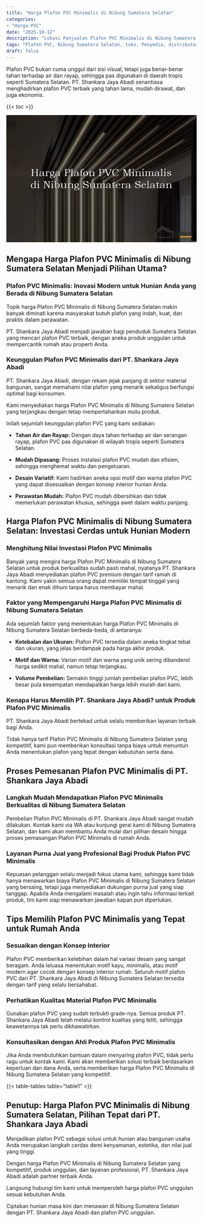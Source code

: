 ```yaml
---
title: "Harga Plafon PVC Minimalis di Nibung Sumatera Selatan"
categories: 
- "Harga-PVC"
date: "2025-10-12"
description: "Lokasi Penjualan Plafon PVC Minimalis di Nibung Sumatera Selatan bagi rumah, perkantoran, dan gerai. Material berkualitas, pilihan motif, pilihan warna modern, beserta layanan penempatan dikerjakan oleh teknisi profesional serta kepastian resmi!|Layanan penjualan Plafon PVC Minimalis di Nibung Sumatera Selatan bagi keperluan tempat tinggal, office, atau gerai, beserta material unggulan dan penempatan oleh tenaga ahli profesional serta kepastian resmi.|Alternatif Plafon PVC Minimalis di Nibung Sumatera Selatan yang terbukti untuk rumah, office, serta gerai, bersama panel unggulan dan instalasi ditangani oleh tim ahli dan garansi resmi.|Penjualan Plafon PVC Minimalis di Nibung Sumatera Selatan bagi tempat tinggal, perkantoran, serta gerai, dengan panel terbaik dan pemasangan dikerjakan oleh tenaga ahli berpengalaman, dilengkapi beserta jaminan resmi.}"
tags: "Plafon PVC, Nibung Sumatera Selatan, toko, Penyedia, distributor"
draft: false
---
```


Plafon PVC bukan cuma unggul dari sisi visual, tetapi juga benar-benar tahan terhadap air dan rayap, sehingga pas digunakan di daerah tropis seperti Sumatera Selatan. PT. Shankara Jaya Abadi senantiasa menghadirkan plafon PVC terbaik yang tahan lama, mudah dirawat, dan juga ekonomis.

{{< toc >}}

![Harga Plafon PVC Minimalis di Nibung Sumatera Selatan](/images/Harga-PVC/Harga-Plafon-PVC-Minimalis-di-Nibung-Sumatera-Selatan.png)


## Mengapa Harga Plafon PVC Minimalis di Nibung Sumatera Selatan Menjadi Pilihan Utama?

### Plafon PVC Minimalis: Inovasi Modern untuk Hunian Anda yang Berada di Nibung Sumatera Selatan

Topik harga Plafon PVC Minimalis di Nibung Sumatera Selatan makin banyak diminati karena masyarakat butuh plafon yang indah, kuat, dan praktis dalam perawatan.

PT. Shankara Jaya Abadi menjadi jawaban bagi penduduk Sumatera Selatan yang mencari plafon PVC terbaik, dengan aneka produk unggulan untuk mempercantik rumah atau properti Anda.

### Keunggulan Plafon PVC Minimalis dari PT. Shankara Jaya Abadi

PT. Shankara Jaya Abadi, dengan rekam jejak panjang di sektor material bangunan, sangat memahami nilai plafon yang menarik sekaligus berfungsi optimal bagi konsumen.

Kami menyediakan harga Plafon PVC Minimalis di Nibung Sumatera Selatan yang terjangkau dengan tetap mempertahankan mutu produk.

Inilah sejumlah keunggulan plafon PVC yang kami sediakan:

- **Tahan Air dan Rayap:** Dengan daya tahan terhadap air dan serangan rayap, plafon PVC pas digunakan di wilayah tropis seperti Sumatera Selatan.

- **Mudah Dipasang:** Proses instalasi plafon PVC mudah dan efisien, sehingga menghemat waktu dan pengeluaran.

- **Desain Variatif:** Kami hadirkan aneka opsi motif dan warna plafon PVC yang dapat disesuaikan dengan konsep interior hunian Anda.

- **Perawatan Mudah:** Plafon PVC mudah dibersihkan dan tidak memerlukan perawatan khusus, sehingga awet dalam waktu panjang.

## Harga Plafon PVC Minimalis di Nibung Sumatera Selatan: Investasi Cerdas untuk Hunian Modern

### Menghitung Nilai Investasi Plafon PVC Minimalis

Banyak yang mengira harga Plafon PVC Minimalis di Nibung Sumatera Selatan untuk produk berkualitas sudah pasti mahal, nyatanya PT. Shankara Jaya Abadi menyediakan plafon PVC premium dengan tarif ramah di kantong. Kami yakin semua orang dapat memiliki tempat tinggal yang menarik dan enak dihuni tanpa harus membayar mahal.

### Faktor yang Mempengaruhi Harga Plafon PVC Minimalis di Nibung Sumatera Selatan

Ada sejumlah faktor yang menentukan harga Plafon PVC Minimalis di Nibung Sumatera Selatan berbeda-beda, di antaranya:

- **Ketebalan dan Ukuran:** Plafon PVC tersedia dalam aneka tingkat tebal dan ukuran, yang jelas berdampak pada harga akhir produk.

- **Motif dan Warna:** Varian motif dan warna yang unik sering dibanderol harga sedikit mahal, namun tetap terjangkau.

- **Volume Pembelian:** Semakin tinggi jumlah pembelian plafon PVC, lebih besar pula kesempatan mendapatkan harga lebih murah dari kami.

### Kenapa Harus Memilih PT. Shankara Jaya Abadi? untuk Produk Plafon PVC Minimalis

PT. Shankara Jaya Abadi bertekad untuk selalu memberikan layanan terbaik bagi Anda.

Tidak hanya tarif Plafon PVC Minimalis di Nibung Sumatera Selatan yang kompetitif, kami pun memberikan konsultasi tanpa biaya untuk menuntun Anda menentukan plafon yang tepat dengan kebutuhan serta dana.

## Proses Pemesanan Plafon PVC Minimalis di PT. Shankara Jaya Abadi

### Langkah Mudah Mendapatkan Plafon PVC Minimalis Berkualitas di Nibung Sumatera Selatan

Pembelian Plafon PVC Minimalis di PT. Shankara Jaya Abadi sangat mudah dilakukan. Kontak kami via WA atau kunjungi gerai kami di Nibung Sumatera Selatan, dan kami akan membantu Anda mulai dari pilihan desain hingga proses pemasangan Plafon PVC Minimalis di rumah Anda.

### Layanan Purna Jual yang Profesional Bagi Produk Plafon PVC Minimalis

Kepuasan pelanggan selalu menjadi fokus utama kami, sehingga kami tidak hanya menawarkan biaya Plafon PVC Minimalis di Nibung Sumatera Selatan yang bersaing, tetapi juga menyediakan dukungan purna jual yang siap tanggap. Apabila Anda mengalami masalah atau ingin tahu informasi terkait produk, tim kami siap menawarkan jawaban kapan pun diperlukan.

## Tips Memilih Plafon PVC Minimalis yang Tepat untuk Rumah Anda

### Sesuaikan dengan Konsep Interior

Plafon PVC memberikan kelebihan dalam hal variasi desain yang sangat beragam. Anda leluasa menentukan motif kayu, minimalis, atau motif modern agar cocok dengan konsep interior rumah. Seluruh motif plafon PVC dari PT. Shankara Jaya Abadi di Nibung Sumatera Selatan tersedia dengan tarif yang selalu bersahabat.

### Perhatikan Kualitas Material Plafon PVC Minimalis

Gunakan plafon PVC yang sudah terbukti grade-nya. Semua produk PT. Shankara Jaya Abadi telah melalui kontrol kualitas yang teliti, sehingga keawetannya tak perlu dikhawatirkan.

### Konsultasikan dengan Ahli Produk Plafon PVC Minimalis

Jika Anda membutuhkan bantuan dalam menyaring plafon PVC, tidak perlu ragu untuk kontak kami. Kami akan memberikan solusi terbaik berdasarkan keperluan dan dana Anda, serta memberikan harga Plafon PVC Minimalis di Nibung Sumatera Selatan yang kompetitif.

{{< table-tables table="table1" >}}

## Penutup: Harga Plafon PVC Minimalis di Nibung Sumatera Selatan, Pilihan Tepat dari PT. Shankara Jaya Abadi

Menjadikan plafon PVC sebagai solusi untuk hunian atau bangunan usaha Anda merupakan langkah cerdas demi kenyamanan, estetika, dan nilai jual yang tinggi.

Dengan harga Plafon PVC Minimalis di Nibung Sumatera Selatan yang kompetitif, produk unggulan, dan layanan profesional, PT. Shankara Jaya Abadi adalah partner terbaik Anda.

Langsung hubungi tim kami untuk memperoleh harga plafon PVC unggulan sesuai kebutuhan Anda.

Ciptakan hunian masa kini dan menawan di Nibung Sumatera Selatan dengan PT. Shankara Jaya Abadi dan plafon PVC unggulan.